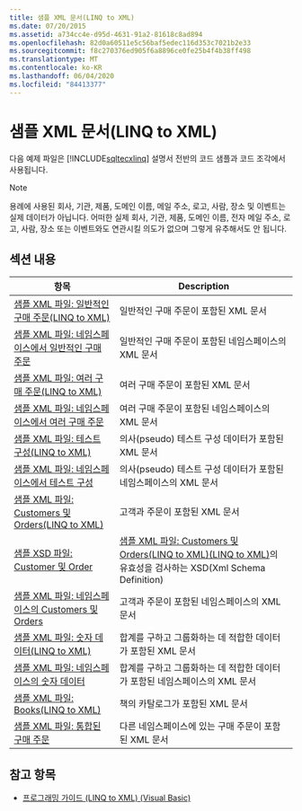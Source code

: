 ```yaml
---
title: 샘플 XML 문서(LINQ to XML)
ms.date: 07/20/2015
ms.assetid: a734cc4e-d95d-4631-91a2-81618c8ad894
ms.openlocfilehash: 82d0a60511e5c56baf5edec116d353c7021b2e33
ms.sourcegitcommit: f8c270376ed905f6a8896ce0fe25b4f4b38ff498
ms.translationtype: MT
ms.contentlocale: ko-KR
ms.lasthandoff: 06/04/2020
ms.locfileid: "84413377"
---
```

# <a name="sample-xml-documents-linq-to-xml"></a>샘플 XML 문서(LINQ to XML)
다음 예제 파일은 [!INCLUDE[sqltecxlinq](~/includes/sqltecxlinq-md.md)] 설명서 전반의 코드 샘플과 코드 조각에서 사용됩니다.  
  
> [!NOTE]
> 용례에 사용된 회사, 기관, 제품, 도메인 이름, 메일 주소, 로고, 사람, 장소 및 이벤트는 실제 데이터가 아닙니다. 어떠한 실제 회사, 기관, 제품, 도메인 이름, 전자 메일 주소, 로고, 사람, 장소 또는 이벤트와도 연관시킬 의도가 없으며 그렇게 유추해서도 안 됩니다.  
  
## <a name="in-this-section"></a>섹션 내용  
  
|항목|Description|  
|-----------|-----------------|  
|[샘플 XML 파일: 일반적인 구매 주문(LINQ to XML)](sample-xml-file-typical-purchase-order-linq-to-xml.md)|일반적인 구매 주문이 포함된 XML 문서|  
|[샘플 XML 파일: 네임스페이스에서 일반적인 구매 주문](sample-xml-file-typical-purchase-order-in-a-namespace.md)|일반적인 구매 주문이 포함된 네임스페이스의 XML 문서|  
|[샘플 XML 파일: 여러 구매 주문(LINQ to XML)](sample-xml-file-multiple-purchase-orders-linq-to-xml.md)|여러 구매 주문이 포함된 XML 문서|  
|[샘플 XML 파일: 네임스페이스에서 여러 구매 주문](sample-xml-file-multiple-purchase-orders-in-a-namespace.md)|여러 구매 주문이 포함된 네임스페이스의 XML 문서|  
|[샘플 XML 파일: 테스트 구성(LINQ to XML)](sample-xml-file-test-configuration-linq-to-xml.md)|의사(pseudo) 테스트 구성 데이터가 포함된 XML 문서|  
|[샘플 XML 파일: 네임스페이스에서 테스트 구성](sample-xml-file-test-configuration-in-a-namespace.md)|의사(pseudo) 테스트 구성 데이터가 포함된 네임스페이스의 XML 문서|  
|[샘플 XML 파일: Customers 및 Orders(LINQ to XML)](sample-xml-file-customers-and-orders-linq-to-xml.md)|고객과 주문이 포함된 XML 문서|  
|[샘플 XSD 파일: Customer 및 Order](sample-xsd-file-customers-and-orders.md)|[샘플 XML 파일: Customers 및 Orders(LINQ to XML)(LINQ to XML)](sample-xml-file-customers-and-orders-linq-to-xml.md)의 유효성을 검사하는 XSD(Xml Schema Definition)|  
|[샘플 XML 파일: 네임스페이스의 Customers 및 Orders](sample-xml-file-customers-and-orders-in-a-namespace.md)|고객과 주문이 포함된 네임스페이스의 XML 문서|  
|[샘플 XML 파일: 숫자 데이터(LINQ to XML)](sample-xml-file-numerical-data-linq-to-xml.md)|합계를 구하고 그룹화하는 데 적합한 데이터가 포함된 XML 문서|  
|[샘플 XML 파일: 네임스페이스의 숫자 데이터](sample-xml-file-numerical-data-in-a-namespace.md)|합계를 구하고 그룹화하는 데 적합한 데이터가 포함된 네임스페이스의 XML 문서|  
|[샘플 XML 파일: Books(LINQ to XML)](sample-xml-file-books-linq-to-xml.md)|책의 카탈로그가 포함된 XML 문서|  
|[샘플 XML 파일: 통합된 구매 주문](sample-xml-file-consolidated-purchase-orders.md)|다른 네임스페이스에 있는 구매 주문이 포함된 XML 문서|  
  
## <a name="see-also"></a>참고 항목

- [프로그래밍 가이드 (LINQ to XML) (Visual Basic)](programming-guide-linq-to-xml.md)

